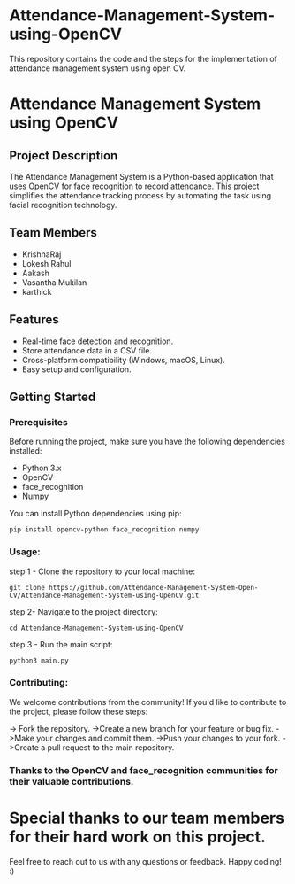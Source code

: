 # Attendance-Management-System-using-OpenCV
This repository contains the code and the steps for the implementation of attendance management system using open CV.
# Attendance Management System using OpenCV

## Project Description

The Attendance Management System is a Python-based application that uses OpenCV for face recognition to record attendance. This project simplifies the attendance tracking process by automating the task using facial recognition technology.

## Team Members

- KrishnaRaj
- Lokesh Rahul
- Aakash
- Vasantha Mukilan
- karthick

## Features

- Real-time face detection and recognition.
- Store attendance data in a CSV file.
- Cross-platform compatibility (Windows, macOS, Linux).
- Easy setup and configuration.

## Getting Started

### Prerequisites

Before running the project, make sure you have the following dependencies installed:

- Python 3.x
- OpenCV
- face_recognition
- Numpy

You can install Python dependencies using pip:

```
pip install opencv-python face_recognition numpy
```

### Usage:

step 1 - Clone the repository to your local machine:
```
git clone https://github.com/Attendance-Management-System-Open-CV/Attendance-Management-System-using-OpenCV.git
```
step 2- Navigate to the project directory:
```
cd Attendance-Management-System-using-OpenCV
```

step 3 - Run the main script:

```
python3 main.py
```


### Contributing:

We welcome contributions from the community! If you'd like to contribute to the project, please follow these steps:

  -> Fork the repository.
  ->Create a new branch for your feature or bug fix.
  ->Make your changes and commit them.
  ->Push your changes to your fork.
  ->Create a pull request to the main repository.


  ### Thanks to the OpenCV and face_recognition communities for their valuable contributions.
   # Special thanks to our team members for their hard work on this project.

Feel free to reach out to us with any questions or feedback. Happy coding!            :)
